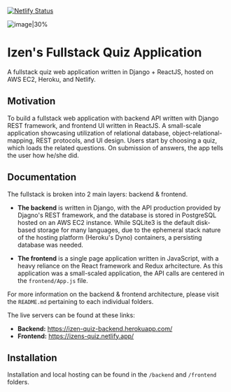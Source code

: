 [![Netlify Status](https://api.netlify.com/api/v1/badges/98f22135-da33-4d41-8c8a-88a1f4098479/deploy-status)](https://app.netlify.com/sites/izens-quiz/deploys)

![image|30%](https://user-images.githubusercontent.com/25678351/92551283-78e79f00-f212-11ea-99bd-7750b8107da2.png)

Izen's Fullstack Quiz Application
=================================

A fullstack quiz web application written in Django + ReactJS, hosted on AWS EC2, Heroku, and Netlify. 

Motivation
----------

To build a fullstack web application with backend API written with Django REST framework, and frontend UI written in ReactJS. A small-scale application showcasing utilization of relational database, object-relational-mapping, REST protocols, and UI design. Users start by choosing a quiz, which loads the related questions. On submission of answers, the app tells the user how he/she did.

Documentation
-------------
The fullstack is broken into 2 main layers: backend & frontend. 

* **The backend** is written in Django, with the API production provided by Djagno's REST framework, and the database is stored in PostgreSQL hosted on an AWS EC2 instance. While SQLite3 is the default disk-based storage for many languages, due to the ephemeral stack nature of the hosting platform (Heroku's Dyno) containers, a persisting database was needed.

* **The frontend** is a single page application written in JavaScript, with a heavy reliance on the React framework and Redux arhcitecture. As this application was a small-scaled application, the API calls are centered in the `frontend/App.js` file.

For more information on the backend & frontend architecture, please visit the `README.md` pertaining to each individual folders.

The live servers can be found at these links:
* **Backend:** https://izen-quiz-backend.herokuapp.com/
* **Frontend:** https://izens-quiz.netlify.app/

Installation
------------
Installation and local hosting can be found in the `/backend` and `/frontend` folders.
